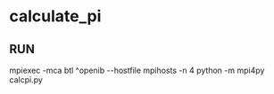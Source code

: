 # calculate_pi

## RUN
mpiexec -mca btl ^openib --hostfile mpihosts -n 4 python -m mpi4py calcpi.py
